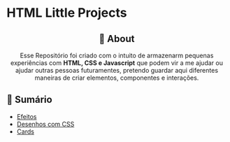 #  **HTML Little Projects**

<div align="center">

## 	&#127919; **About**
Esse Repositório foi criado com o intuito de armazenarm pequenas experiências com **HTML, CSS e Javascript** que podem vir a me ajudar ou ajudar outras pessoas futuramentes, pretendo guardar aqui diferentes maneiras de criar elementos, componentes e interações.

</div>
<div align="center">

</div>
<div>

## 📜 **Sumário**

* <a href="https://github.com/ThiagoFang/HTML-Little-Projects/tree/main/Effects">Efeitos</a>
* <a href="https://github.com/ThiagoFang/HTML-Little-Projects/tree/main/draws">Desenhos com CSS</a>
* <a href="https://github.com/ThiagoFang/HTML-Little-Projects/tree/main/cards">Cards</a>

</div>